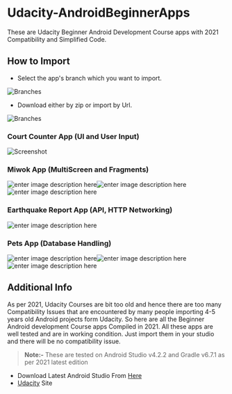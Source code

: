 # Udacity-AndroidBeginnerApps

These are Udacity Beginner Android Development Course apps with 2021 Compatibility and Simplified Code.
## How to Import

 - Select the app's branch which you want to import.

![Branches](https://github.com/IjlalAhmad845/Udacity-AndroidBeginnerApps/blob/main/images/branches.png)

 - Download either by zip or import by Url.

![Branches](https://github.com/IjlalAhmad845/Udacity-AndroidBeginnerApps/blob/main/images/import.png)

### Court Counter App (UI and User Input)
![Screenshot](https://github.com/IjlalAhmad845/Udacity-AndroidBeginnerApps/blob/main/images/CourtCounter.png)

### Miwok App (MultiScreen and Fragments)
![enter image description here](https://github.com/IjlalAhmad845/Udacity-AndroidBeginnerApps/blob/main/images/miwok1.png)![enter image description here](https://github.com/IjlalAhmad845/Udacity-AndroidBeginnerApps/blob/main/images/miwok1.png)![enter image description here](https://github.com/IjlalAhmad845/Udacity-AndroidBeginnerApps/blob/main/images/miwok1.png)

### Earthquake Report App (API, HTTP Networking)
![enter image description here](https://github.com/IjlalAhmad845/Udacity-AndroidBeginnerApps/blob/main/images/quake.png)

### Pets App (Database Handling)
![enter image description here](https://github.com/IjlalAhmad845/Udacity-AndroidBeginnerApps/blob/main/images/pets1.png)![enter image description here](https://github.com/IjlalAhmad845/Udacity-AndroidBeginnerApps/blob/main/images/pets2.png)![enter image description here](https://github.com/IjlalAhmad845/Udacity-AndroidBeginnerApps/blob/main/images/pets3.png)

## Additional Info
As per 2021, Udacity Courses are bit too old and hence there are too many Compatibility Issues that are encountered by many people importing 4-5 years old Android projects form Udacity. So here are all the Beginner Android development Course apps Compiled in 2021. All these apps are well tested and are in working condition. Just import them in your studio and there will be no compatibility issue.
>**Note:-** These are tested on Android Studio v4.2.2 and Gradle v6.7.1 as per 2021 latest edition

 - Download Latest Android Studio From [Here](https://developer.android.com/studio)
  - [Udacity](https://www.udacity.com/) Site
